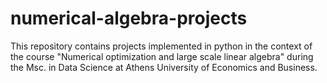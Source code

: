 # numerical-algebra-projects
This repository contains projects implemented in python in the context of the course "Numerical optimization and large scale linear algebra" during the Msc. in Data Science at Athens University of Economics and Business. 

